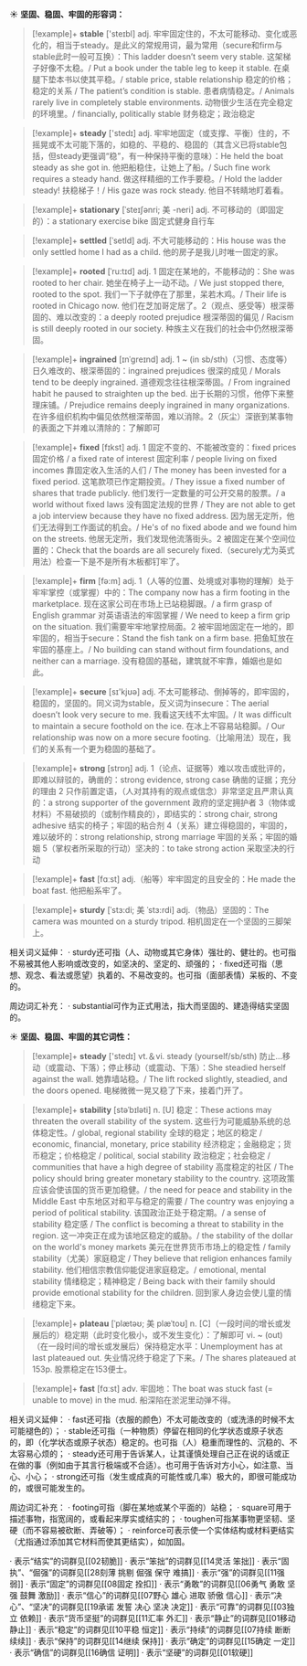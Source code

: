 ☀ <span class="category">**坚固、稳固、牢固的形容词：**</span>
>[!example]+ <span class="vocabulary">**stable**</span> ['steɪbl] 
> <span class="definition">adj. 牢牢固定住的，不太可能移动、变化或恶化的，相当于steady。是此义的常规用词，最为常用（secure和firm与stable此时一般可互换）：</span>This ladder doesn’t seem very stable. 这架梯子好像不太稳。/ Put a book under the table leg to keep it stable. 在桌腿下垫本书以使其平稳。/ stable price, stable relationship 稳定的价格；稳定的关系 / The patient’s condition is stable. 患者病情稳定。/ Animals rarely live in completely stable environments. 动物很少生活在完全稳定的环境里。/ financially, politically stable 财务稳定；政治稳定

>[!example]+ <span class="vocabulary">**steady**</span> ['stedɪ] 
> <span class="definition">adj. 牢牢地固定（或支撑、平衡）住的，不摇晃或不太可能下落的，如稳的、平稳的、稳固的（其含义已将stable包括，但steady更强调“稳”，有一种保持平衡的意味）：</span>He held the boat steady as she got in. 他把船稳住，让她上了船。/ Such fine work requires a steady hand. 做这样精细的工作手要稳。/ Hold the ladder steady! 扶稳梯子！/ His gaze was rock steady. 他目不转睛地盯着看。
           
>[!example]+ <span class="vocabulary">**stationary**</span> [ˈsteɪʃənri; 美 -neri]
> <span class="definition">adj. 不可移动的（即固定的）：</span>a stationary exercise bike 固定式健身自行车
           
>[!example]+ <span class="vocabulary">**settled**</span> [ˈsetld]
> <span class="definition">adj. 不大可能移动的：</span>His house was the only settled home I had as a child. 他的房子是我儿时唯一固定的家。
           
>[!example]+ <span class="vocabulary">**rooted**</span> [ˈru:tɪd]
> <span class="definition">adj. 1 固定在某地的，不能移动的：</span>She was rooted to her chair. 她坐在椅子上一动不动。/ We just stopped there, rooted to the spot. 我们一下子就停在了那里，呆若木鸡。/ Their life is rooted in Chicago now. 他们在芝加哥定居了。<span class="definition">2（观点、感受等）根深蒂固的、难以改变的：</span>a deeply rooted prejudice 根深蒂固的偏见 / Racism is still deeply rooted in our society. 种族主义在我们的社会中仍然根深蒂固。
           
>[!example]+ <span class="vocabulary">**ingrained**</span> [ɪnˈgreɪnd]
> <span class="definition">adj. 1 ~ (in sb/sth)（习惯、态度等）日久难改的、根深蒂固的：</span>ingrained prejudices 很深的成见 / Morals tend to be deeply ingrained. 道德观念往往根深蒂固。/ From ingrained habit he paused to straighten up the bed. 出于长期的习惯，他停下来整理床铺。/ Prejudice remains deeply ingrained in many organizations. 在许多组织机构中偏见依然根深蒂固，难以消除。<span class="definition">2（灰尘）深嵌到某事物的表面之下并难以清除的：</span>了解即可

>[!example]+ <span class="vocabulary">**fixed**</span> [fɪkst]
> <span class="definition">adj. 1 固定不变的、不能被改变的：</span>fixed prices 固定价格 / a fixed rate of interest 固定利率 / people living on fixed incomes 靠固定收入生活的人们 / The money has been invested for a fixed period. 这笔款项已作定期投资。/ They issue a fixed number of shares that trade publicly. 他们发行一定数量的可公开交易的股票。/ a world without fixed laws 没有固定法规的世界 / They are not able to get a job interview because they have no fixed address. 因为居无定所，他们无法得到工作面试的机会。/ He's of no fixed abode and we found him on the streets. 他居无定所，我们发现他流落街头。<span class="definition">2 被固定在某个空间位置的：</span>Check that the boards are all securely fixed.（securely尤为英式用法）检查一下是不是所有木板都钉牢了。

>[!example]+ <span class="vocabulary">**firm**</span> [fə:m] 
> <span class="definition">adj. 1（人等的位置、处境或对事物的理解）处于牢牢掌控（或掌握）中的：</span>The company now has a firm footing in the marketplace. 现在这家公司在市场上已站稳脚跟。/ a firm grasp of English grammar 对英语语法的牢固掌握 / We need to keep a firm grip on the situation. 我们需要牢牢地掌控局面。<span class="definition">2 被牢固地固定在一地的，即牢固的，相当于secure：</span>Stand the fish tank on a firm base. 把鱼缸放在牢固的基座上。/ No building can stand without firm foundations, and neither can a marriage. 没有稳固的基础，建筑就不牢靠，婚姻也是如此。

>[!example]+ <span class="vocabulary">**secure**</span> [sɪ'kjʊə] 
> <span class="definition">adj. 不太可能移动、倒掉等的，即牢固的，稳固的，坚固的。同义词为stable，反义词为insecure：</span>The aerial doesn’t look very secure to me. 我看这天线不太牢固。/ It was difficult to maintain a secure foothold on the ice. 在冰上不容易站稳脚。/ Our relationship was now on a more secure footing.（比喻用法）现在，我们的关系有一个更为稳固的基础了。

>[!example]+ <span class="vocabulary">**strong**</span> [strɒŋ] 
> <span class="definition">adj. 1（论点、证据等）难以攻击或批评的，即难以辩驳的，确凿的：</span>strong evidence, strong case 确凿的证据；充分的理由 <span class="definition">2 只作前置定语，（人对其持有的观点或信念）非常坚定且严肃认真的：</span>a strong supporter of the government 政府的坚定拥护者 <span class="definition">3（物体或材料）不易破损的（或制作精良的），即结实的：</span>strong chair, strong adhesive 结实的椅子；牢固的粘合剂 <span class="definition">4（关系）建立得稳固的，牢固的，难以破坏的：</span>strong relationship, strong marriage 牢固的关系；牢固的婚姻 <span class="definition">5（掌权者所采取的行动）坚决的：</span>to take strong action 采取坚决的行动

>[!example]+ <span class="vocabulary">**fast**</span> [fɑːst] 
> <span class="definition">adj.（船等）牢牢固定的且安全的：</span>He made the boat fast. 他把船系牢了。
           
>[!example]+ <span class="vocabulary">**sturdy**</span> [ˈstɜ:di; 美 ˈstɜ:rdi]
> <span class="definition">adj.（物品）坚固的：</span>The camera was mounted on a sturdy tripod. 相机固定在一个坚固的三脚架上。

相关词义延伸：
· sturdy还可指（人、动物或其它身体）强壮的、健壮的。也可指不易被其他人影响或改变的，如坚决的、坚定的、顽强的；
· fixed还可指（思想、观念、看法或愿望）执着的、不易改变的。也可指（面部表情）呆板的、不变的。

周边词汇补充：
· substantial可作为正式用法，指大而坚固的、建造得结实坚固的。

☀ <span class="category">**坚固、稳固、牢固的其它词性：**</span>
>[!example]+ <span class="vocabulary">**steady**</span> ['stedɪ] 
> <span class="definition">vt.＆vi. steady (yourself/sb/sth) 防止…移动（或震动、下落）；停止移动（或震动、下落）：</span>She steadied herself against the wall. 她靠墙站稳。/ The lift rocked slightly, steadied, and the doors opened. 电梯微微一晃又稳了下来，接着门开了。
                      
>[!example]+ <span class="vocabulary">**stability**</span> [stəˈbɪləti]
> <span class="definition">n. [U] 稳定：</span>These actions may threaten the overall stability of the system. 这些行为可能威胁系统的总体稳定性。/ global, regional stability 全球的稳定；地区的稳定 / economic, financial, monetary, price stability 经济稳定；金融稳定；货币稳定；价格稳定 / political, social stability 政治稳定；社会稳定 / communities that have a high degree of stability 高度稳定的社区 / The policy should bring greater monetary stability to the country. 这项政策应该会使该国的货币更加稳健。/ the need for peace and stability in the Middle East 中东地区对和平与稳定的需要 / The country was enjoying a period of political stability. 该国政治正处于稳定期。/ a sense of stability 稳定感 / The conflict is becoming a threat to stability in the region. 这一冲突正在成为该地区稳定的威胁。/ the stability of the dollar on the world's money markets 美元在世界货币市场上的稳定性 / family stability（尤美）家庭稳定 / They believe that religion enhances family stability. 他们相信宗教信仰能促进家庭稳定。/ emotional, mental stability 情绪稳定；精神稳定 / Being back with their family should provide emotional stability for the children. 回到家人身边会使儿童的情绪稳定下来。

>[!example]+ <span class="vocabulary">**plateau**</span> [ˈplætəʊ; 美 plæˈtoʊ]
> <span class="definition">n. [C]（一段时间的增长或发展后的）稳定期（此时变化极小，或不发生变化）：</span>了解即可 <span class="definition">vi. ~ (out)（在一段时间的增长或发展后）保持稳定水平：</span>Unemployment has at last plateaued out. 失业情况终于稳定了下来。/ The shares plateaued at 153p. 股票稳定在153便士。

>[!example]+ <span class="vocabulary">**fast**</span> [fɑːst] 
> <span class="definition">adv. 牢固地：</span>The boat was stuck fast (= unable to move) in the mud. 船深陷在淤泥里动弹不得。

相关词义延伸：
· fast还可指（衣服的颜色）不太可能改变的（或洗涤的时候不太可能褪色的）；
· stable还可指（一种物质）停留在相同的化学状态或原子状态的，即（化学状态或原子状态）稳定的。也可指（人）稳重而理性的、沉稳的、不太容易心烦的；
· steady还可用于告诉某人，让其谨慎处理自己正在说的话或正在做的事（例如由于其言行极端或不合适）。也可用于告诉对方小心，如注意、当心、小心；
· strong还可指（发生或成真的可能性或几率）极大的，即很可能成功的，或很可能发生的。

周边词汇补充：
· footing可指（脚在某地或某个平面的）站稳；
· square可用于描述事物，指宽阔的，或看起来厚实或结实的；
· toughen可指某事物更坚韧、坚硬（而不容易被砍断、弄破等）；
· reinforce可表示使一个实体结构或材料更结实（尤指通过添加其它材料而使其更结实），如加固。

· 表示“结实”的词群见[[02韧脆]]
· 表示“笨拙”的词群见[[14灵活 笨拙]]
· 表示“固执”、“倔强”的词群见[[28刻薄 挑剔 倔强 保守 难搞]]
· 表示“强”的词群见[[11强弱]]
· 表示“固定”的词群见[[08固定 拴扣]]
· 表示“勇敢”的词群见[[06勇气 勇敢 坚强 鼓舞 激励]]
· 表示“信心”的词群见[[07野心 雄心 进取 骄傲 信心]]
· 表示“决心”、“坚决”的词群见[[19承诺 发誓 决心 坚决 决定]]
· 表示“可靠”的词群见[[03独立 依赖]]
· 表示“货币坚挺”的词群见[[11汇率 外汇]]
· 表示“静止”的词群见[[01移动 静止]]
· 表示“稳定”的词群见[[10平稳 恒定]]
· 表示“持续”的词群见[[07持续 断断续续]]
· 表示“保持”的词群见[[14继续 保持]]
· 表示“确定”的词群见[[15确定 一定]]
· 表示“确信”的词群见[[16确信 证明]]
· 表示“坚硬”的词群见[[01软硬]]
